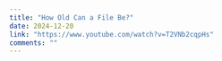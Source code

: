 ```yaml
---
title: "How Old Can a File Be?"
date: 2024-12-20
link: "https://www.youtube.com/watch?v=T2VNb2cqpHs"
comments: ""
---
```


